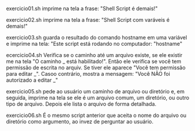 exercicio01.sh imprime na tela a frase: "Shell Script é demais!"

exercicio02.sh imprime na tela a frase: "Shell Script com varáveis é demais!"

exercicio03.sh guarda o resultado do comando hostname em uma variável e imprime na tela: "Este script está rodando no computador: "hostname"

ecercicio04.sh Verifica se o caminho até um arquivo existe, se ele existir me na tela "O caminho _ está habilitado!". Então ele verifica se você tem permissão de escrita no arquiv. Se tiver ele aparece "Você tem permissão para editar _". Casoo contrário, mostra a mensagem: "Você NÃO foi autorizado a editar _"

exercicio05.sh pede ao usuário um caminho de arquivo ou diretório e, em seguida, imprime na tela se ele é um arquivo comum, um diretório, ou outro tipo de arquivo. Depois ele lista o arquivo de forma detalhada.

exercicio06.sh É o mesmo script anterior que aceita o nome do arquivo ou diretório como argumento, ao invez de perguntar ao usuário.

